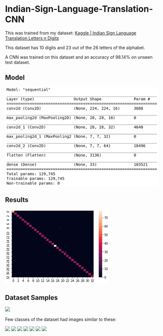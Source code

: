 # Indian-Sign-Language-Translation-CNN

This was trained from my dataset: [Kaggle | Indian Sign Language Translation Letters n Digits](https://www.kaggle.com/kartik2112/indian-sign-language-translation-letters-n-digits)

This dataset has 10 digits and 23 out of the 26 letters of the alphabet.

A CNN was trained on this dataset and an accuracy of 98.14% on unseen test dataset. 

## Model

<img src='README_images/model.png'/>

## Results

<img src='README_images/confusion_matrix.png'/>

## Dataset Samples
<img src='https://www.kaggleusercontent.com/kf/34925442/eyJhbGciOiJkaXIiLCJlbmMiOiJBMTI4Q0JDLUhTMjU2In0..GerclpElXHdOtC7vvxdEww.AYGQTbn1TgjNVI_IGP-6LzozPiFi_DzT-scrfRv3NL_HdRCTm89FDFjfJv7rE_SnvFY0JGLcvDWEyM3Uwutiu7FAgg98Y5dl5jNvUp0QbB7-vTkuK2RPUAclEAOV8GKnqXSbH3Tfd2ftmw_snVMCuqzv07Zi9ugxWt5UkAW-D6Y0tpd_K9p04RTqvl_8jGNvo3YMjIY8x7Ddf3o3XCxgquYmScuHc3_1yaoVVbRTlcvsIESNz1iqYUukJ262fCdDJl460Zk3YmPMOyrVa92T3ZjHsl0QnSM1X2vjFMWZlIMLLCuTZvQjAWHTOToQeYVBuNBaA08bCH0aupHluC0XD9FGSaFr8G_QTGnt77qHXTMLDYB3smvXqQum_UYUm9eDU3EcWwXWlcLCq8UigbIcQPbGRQp-13kyebTDl48uwCr5c_7ymVjcFyc9QrlevVyA6FA58sxY7TMtha9-1NId-CI_vH8fvjj1tUniK8rBnwdXfOdG35I6bA0gbNtr_J82DlOGR02NtKxWFF1DoJUuz7a1u-WC7s34rGGZBevZqkNNI4ohooiaNeweKMmPmycNbj1bf9oAV6BFuIrzo2sqawhDsdCVYqJ3ajqxe6_lOySYwOpJpB1L9uBPReN929U_N0nZoUv19Z9bqRKpiaEk4KhHfnvDGbxA2x2Uo_A0CHs.ZusxDqROKIcVQtFhx2G9JA/__results___files/__results___13_0.png' />

Few classes of the dataset had images similar to these:

<img src='https://www.kaggleusercontent.com/kf/34925442/eyJhbGciOiJkaXIiLCJlbmMiOiJBMTI4Q0JDLUhTMjU2In0..GerclpElXHdOtC7vvxdEww.AYGQTbn1TgjNVI_IGP-6LzozPiFi_DzT-scrfRv3NL_HdRCTm89FDFjfJv7rE_SnvFY0JGLcvDWEyM3Uwutiu7FAgg98Y5dl5jNvUp0QbB7-vTkuK2RPUAclEAOV8GKnqXSbH3Tfd2ftmw_snVMCuqzv07Zi9ugxWt5UkAW-D6Y0tpd_K9p04RTqvl_8jGNvo3YMjIY8x7Ddf3o3XCxgquYmScuHc3_1yaoVVbRTlcvsIESNz1iqYUukJ262fCdDJl460Zk3YmPMOyrVa92T3ZjHsl0QnSM1X2vjFMWZlIMLLCuTZvQjAWHTOToQeYVBuNBaA08bCH0aupHluC0XD9FGSaFr8G_QTGnt77qHXTMLDYB3smvXqQum_UYUm9eDU3EcWwXWlcLCq8UigbIcQPbGRQp-13kyebTDl48uwCr5c_7ymVjcFyc9QrlevVyA6FA58sxY7TMtha9-1NId-CI_vH8fvjj1tUniK8rBnwdXfOdG35I6bA0gbNtr_J82DlOGR02NtKxWFF1DoJUuz7a1u-WC7s34rGGZBevZqkNNI4ohooiaNeweKMmPmycNbj1bf9oAV6BFuIrzo2sqawhDsdCVYqJ3ajqxe6_lOySYwOpJpB1L9uBPReN929U_N0nZoUv19Z9bqRKpiaEk4KhHfnvDGbxA2x2Uo_A0CHs.ZusxDqROKIcVQtFhx2G9JA/__results___files/__results___8_0.png'>
<img src='https://www.kaggleusercontent.com/kf/34925442/eyJhbGciOiJkaXIiLCJlbmMiOiJBMTI4Q0JDLUhTMjU2In0..GerclpElXHdOtC7vvxdEww.AYGQTbn1TgjNVI_IGP-6LzozPiFi_DzT-scrfRv3NL_HdRCTm89FDFjfJv7rE_SnvFY0JGLcvDWEyM3Uwutiu7FAgg98Y5dl5jNvUp0QbB7-vTkuK2RPUAclEAOV8GKnqXSbH3Tfd2ftmw_snVMCuqzv07Zi9ugxWt5UkAW-D6Y0tpd_K9p04RTqvl_8jGNvo3YMjIY8x7Ddf3o3XCxgquYmScuHc3_1yaoVVbRTlcvsIESNz1iqYUukJ262fCdDJl460Zk3YmPMOyrVa92T3ZjHsl0QnSM1X2vjFMWZlIMLLCuTZvQjAWHTOToQeYVBuNBaA08bCH0aupHluC0XD9FGSaFr8G_QTGnt77qHXTMLDYB3smvXqQum_UYUm9eDU3EcWwXWlcLCq8UigbIcQPbGRQp-13kyebTDl48uwCr5c_7ymVjcFyc9QrlevVyA6FA58sxY7TMtha9-1NId-CI_vH8fvjj1tUniK8rBnwdXfOdG35I6bA0gbNtr_J82DlOGR02NtKxWFF1DoJUuz7a1u-WC7s34rGGZBevZqkNNI4ohooiaNeweKMmPmycNbj1bf9oAV6BFuIrzo2sqawhDsdCVYqJ3ajqxe6_lOySYwOpJpB1L9uBPReN929U_N0nZoUv19Z9bqRKpiaEk4KhHfnvDGbxA2x2Uo_A0CHs.ZusxDqROKIcVQtFhx2G9JA/__results___files/__results___8_1.png'>
<img src='https://www.kaggleusercontent.com/kf/34925442/eyJhbGciOiJkaXIiLCJlbmMiOiJBMTI4Q0JDLUhTMjU2In0..GerclpElXHdOtC7vvxdEww.AYGQTbn1TgjNVI_IGP-6LzozPiFi_DzT-scrfRv3NL_HdRCTm89FDFjfJv7rE_SnvFY0JGLcvDWEyM3Uwutiu7FAgg98Y5dl5jNvUp0QbB7-vTkuK2RPUAclEAOV8GKnqXSbH3Tfd2ftmw_snVMCuqzv07Zi9ugxWt5UkAW-D6Y0tpd_K9p04RTqvl_8jGNvo3YMjIY8x7Ddf3o3XCxgquYmScuHc3_1yaoVVbRTlcvsIESNz1iqYUukJ262fCdDJl460Zk3YmPMOyrVa92T3ZjHsl0QnSM1X2vjFMWZlIMLLCuTZvQjAWHTOToQeYVBuNBaA08bCH0aupHluC0XD9FGSaFr8G_QTGnt77qHXTMLDYB3smvXqQum_UYUm9eDU3EcWwXWlcLCq8UigbIcQPbGRQp-13kyebTDl48uwCr5c_7ymVjcFyc9QrlevVyA6FA58sxY7TMtha9-1NId-CI_vH8fvjj1tUniK8rBnwdXfOdG35I6bA0gbNtr_J82DlOGR02NtKxWFF1DoJUuz7a1u-WC7s34rGGZBevZqkNNI4ohooiaNeweKMmPmycNbj1bf9oAV6BFuIrzo2sqawhDsdCVYqJ3ajqxe6_lOySYwOpJpB1L9uBPReN929U_N0nZoUv19Z9bqRKpiaEk4KhHfnvDGbxA2x2Uo_A0CHs.ZusxDqROKIcVQtFhx2G9JA/__results___files/__results___8_2.png'>
<img src='https://www.kaggleusercontent.com/kf/34925442/eyJhbGciOiJkaXIiLCJlbmMiOiJBMTI4Q0JDLUhTMjU2In0..GerclpElXHdOtC7vvxdEww.AYGQTbn1TgjNVI_IGP-6LzozPiFi_DzT-scrfRv3NL_HdRCTm89FDFjfJv7rE_SnvFY0JGLcvDWEyM3Uwutiu7FAgg98Y5dl5jNvUp0QbB7-vTkuK2RPUAclEAOV8GKnqXSbH3Tfd2ftmw_snVMCuqzv07Zi9ugxWt5UkAW-D6Y0tpd_K9p04RTqvl_8jGNvo3YMjIY8x7Ddf3o3XCxgquYmScuHc3_1yaoVVbRTlcvsIESNz1iqYUukJ262fCdDJl460Zk3YmPMOyrVa92T3ZjHsl0QnSM1X2vjFMWZlIMLLCuTZvQjAWHTOToQeYVBuNBaA08bCH0aupHluC0XD9FGSaFr8G_QTGnt77qHXTMLDYB3smvXqQum_UYUm9eDU3EcWwXWlcLCq8UigbIcQPbGRQp-13kyebTDl48uwCr5c_7ymVjcFyc9QrlevVyA6FA58sxY7TMtha9-1NId-CI_vH8fvjj1tUniK8rBnwdXfOdG35I6bA0gbNtr_J82DlOGR02NtKxWFF1DoJUuz7a1u-WC7s34rGGZBevZqkNNI4ohooiaNeweKMmPmycNbj1bf9oAV6BFuIrzo2sqawhDsdCVYqJ3ajqxe6_lOySYwOpJpB1L9uBPReN929U_N0nZoUv19Z9bqRKpiaEk4KhHfnvDGbxA2x2Uo_A0CHs.ZusxDqROKIcVQtFhx2G9JA/__results___files/__results___8_6.png'>
<img src='https://www.kaggleusercontent.com/kf/34925442/eyJhbGciOiJkaXIiLCJlbmMiOiJBMTI4Q0JDLUhTMjU2In0..GerclpElXHdOtC7vvxdEww.AYGQTbn1TgjNVI_IGP-6LzozPiFi_DzT-scrfRv3NL_HdRCTm89FDFjfJv7rE_SnvFY0JGLcvDWEyM3Uwutiu7FAgg98Y5dl5jNvUp0QbB7-vTkuK2RPUAclEAOV8GKnqXSbH3Tfd2ftmw_snVMCuqzv07Zi9ugxWt5UkAW-D6Y0tpd_K9p04RTqvl_8jGNvo3YMjIY8x7Ddf3o3XCxgquYmScuHc3_1yaoVVbRTlcvsIESNz1iqYUukJ262fCdDJl460Zk3YmPMOyrVa92T3ZjHsl0QnSM1X2vjFMWZlIMLLCuTZvQjAWHTOToQeYVBuNBaA08bCH0aupHluC0XD9FGSaFr8G_QTGnt77qHXTMLDYB3smvXqQum_UYUm9eDU3EcWwXWlcLCq8UigbIcQPbGRQp-13kyebTDl48uwCr5c_7ymVjcFyc9QrlevVyA6FA58sxY7TMtha9-1NId-CI_vH8fvjj1tUniK8rBnwdXfOdG35I6bA0gbNtr_J82DlOGR02NtKxWFF1DoJUuz7a1u-WC7s34rGGZBevZqkNNI4ohooiaNeweKMmPmycNbj1bf9oAV6BFuIrzo2sqawhDsdCVYqJ3ajqxe6_lOySYwOpJpB1L9uBPReN929U_N0nZoUv19Z9bqRKpiaEk4KhHfnvDGbxA2x2Uo_A0CHs.ZusxDqROKIcVQtFhx2G9JA/__results___files/__results___8_10.png'>
<img src='https://www.kaggleusercontent.com/kf/34925442/eyJhbGciOiJkaXIiLCJlbmMiOiJBMTI4Q0JDLUhTMjU2In0..GerclpElXHdOtC7vvxdEww.AYGQTbn1TgjNVI_IGP-6LzozPiFi_DzT-scrfRv3NL_HdRCTm89FDFjfJv7rE_SnvFY0JGLcvDWEyM3Uwutiu7FAgg98Y5dl5jNvUp0QbB7-vTkuK2RPUAclEAOV8GKnqXSbH3Tfd2ftmw_snVMCuqzv07Zi9ugxWt5UkAW-D6Y0tpd_K9p04RTqvl_8jGNvo3YMjIY8x7Ddf3o3XCxgquYmScuHc3_1yaoVVbRTlcvsIESNz1iqYUukJ262fCdDJl460Zk3YmPMOyrVa92T3ZjHsl0QnSM1X2vjFMWZlIMLLCuTZvQjAWHTOToQeYVBuNBaA08bCH0aupHluC0XD9FGSaFr8G_QTGnt77qHXTMLDYB3smvXqQum_UYUm9eDU3EcWwXWlcLCq8UigbIcQPbGRQp-13kyebTDl48uwCr5c_7ymVjcFyc9QrlevVyA6FA58sxY7TMtha9-1NId-CI_vH8fvjj1tUniK8rBnwdXfOdG35I6bA0gbNtr_J82DlOGR02NtKxWFF1DoJUuz7a1u-WC7s34rGGZBevZqkNNI4ohooiaNeweKMmPmycNbj1bf9oAV6BFuIrzo2sqawhDsdCVYqJ3ajqxe6_lOySYwOpJpB1L9uBPReN929U_N0nZoUv19Z9bqRKpiaEk4KhHfnvDGbxA2x2Uo_A0CHs.ZusxDqROKIcVQtFhx2G9JA/__results___files/__results___8_11.png'>
<img src='https://www.kaggleusercontent.com/kf/34925442/eyJhbGciOiJkaXIiLCJlbmMiOiJBMTI4Q0JDLUhTMjU2In0..GerclpElXHdOtC7vvxdEww.AYGQTbn1TgjNVI_IGP-6LzozPiFi_DzT-scrfRv3NL_HdRCTm89FDFjfJv7rE_SnvFY0JGLcvDWEyM3Uwutiu7FAgg98Y5dl5jNvUp0QbB7-vTkuK2RPUAclEAOV8GKnqXSbH3Tfd2ftmw_snVMCuqzv07Zi9ugxWt5UkAW-D6Y0tpd_K9p04RTqvl_8jGNvo3YMjIY8x7Ddf3o3XCxgquYmScuHc3_1yaoVVbRTlcvsIESNz1iqYUukJ262fCdDJl460Zk3YmPMOyrVa92T3ZjHsl0QnSM1X2vjFMWZlIMLLCuTZvQjAWHTOToQeYVBuNBaA08bCH0aupHluC0XD9FGSaFr8G_QTGnt77qHXTMLDYB3smvXqQum_UYUm9eDU3EcWwXWlcLCq8UigbIcQPbGRQp-13kyebTDl48uwCr5c_7ymVjcFyc9QrlevVyA6FA58sxY7TMtha9-1NId-CI_vH8fvjj1tUniK8rBnwdXfOdG35I6bA0gbNtr_J82DlOGR02NtKxWFF1DoJUuz7a1u-WC7s34rGGZBevZqkNNI4ohooiaNeweKMmPmycNbj1bf9oAV6BFuIrzo2sqawhDsdCVYqJ3ajqxe6_lOySYwOpJpB1L9uBPReN929U_N0nZoUv19Z9bqRKpiaEk4KhHfnvDGbxA2x2Uo_A0CHs.ZusxDqROKIcVQtFhx2G9JA/__results___files/__results___8_12.png'>

